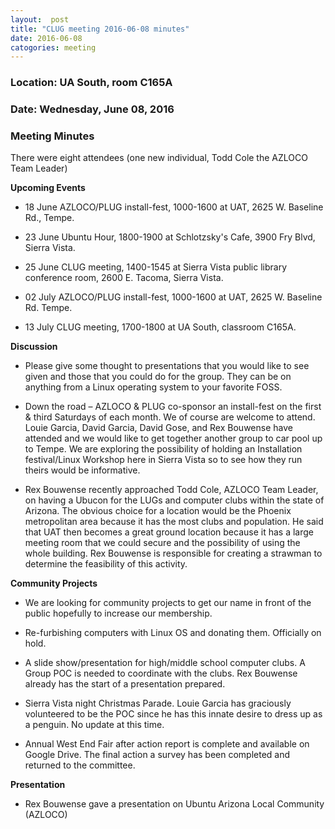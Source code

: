 ```yaml
---
layout:  post
title: "CLUG meeting 2016-06-08 minutes"
date: 2016-06-08
catogories: meeting
---
```

### Location: UA South, room C165A

### Date: Wednesday, June 08, 2016

### Meeting Minutes

There were eight attendees (one new individual, Todd Cole the AZLOCO Team Leader)

**Upcoming Events**

 * 18 June AZLOCO/PLUG install-fest, 1000-1600 at UAT, 2625 W. Baseline Rd., Tempe.
 
 * 23 June Ubuntu Hour, 1800-1900 at Schlotzsky's Cafe, 3900 Fry Blvd, Sierra Vista.
 
 * 25 June CLUG meeting, 1400-1545 at Sierra Vista public library conference room, 2600 E. Tacoma, Sierra Vista.
 
 * 02 July AZLOCO/PLUG install-fest, 1000-1600 at UAT, 2625 W. Baseline Rd. Tempe.
 
 * 13 July CLUG meeting, 1700-1800 at UA South, classroom C165A.

**Discussion**

 * Please give some thought to presentations that you would like to see given and those that you could do for the group.  They can be on anything from a Linux operating system to your favorite FOSS.
 
 * Down the road – AZLOCO & PLUG co-sponsor an install-fest on the first & third Saturdays of each month.  We of course are welcome to attend.  Louie Garcia, David Garcia, David Gose, and Rex Bouwense have attended and we would like to get together another group to car pool up to Tempe.  We are exploring the possibility of holding an Installation festival/Linux Workshop here in Sierra Vista so to see how they run theirs would be informative.
 
 * Rex Bouwense recently approached Todd Cole, AZLOCO Team Leader, on having a Ubucon for the LUGs and computer clubs within the state of Arizona.  The obvious choice for a location would be the Phoenix metropolitan area because it has the most clubs and population.  He said that UAT then becomes a great ground location because it has a large meeting room that we could secure and the possibility of using the whole building.  Rex Bouwense is responsible for creating a strawman to determine the feasibility of this activity.
 
**Community Projects**
 
 * We are looking for community projects to get our name in front of the public hopefully to increase our membership.
 
 * Re-furbishing computers with Linux OS and donating them.  Officially on hold.
 
 * A slide show/presentation for high/middle school computer clubs.  A Group POC is needed to coordinate with the clubs.  Rex Bouwense already has the start of a presentation prepared. 
 
 * Sierra Vista night Christmas Parade.  Louie Garcia has graciously volunteered to be the POC since he has this innate desire to dress up as a penguin.  No update at this time.
 
 * Annual West End Fair after action report is complete and available on Google Drive.  The final action a survey has been
   completed and returned to the committee.
   
**Presentation**

 * Rex Bouwense gave a presentation on Ubuntu Arizona Local Community (AZLOCO)

 
